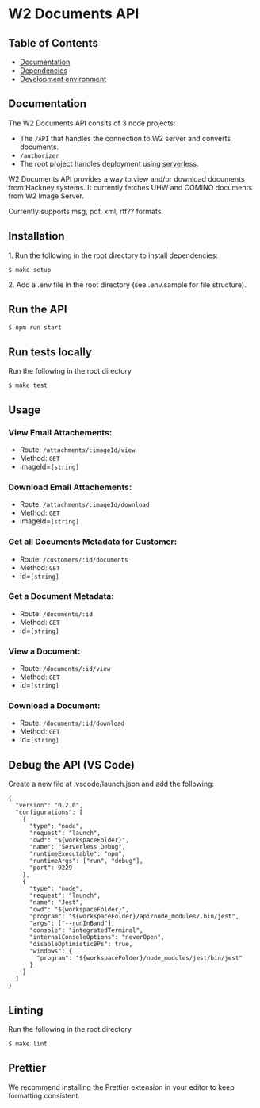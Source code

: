 # W2 Documents API

## Table of Contents

- [Documentation](#documentation)
- [Dependencies](#dependencies)
- [Development environment](#development-environment)

## Documentation

The W2 Documents API consits of 3 node projects:

- The `/API` that handles the connection to W2 server and converts documents.
- `/authorizer`
- The root project handles deployment using [serverless](https://serverless.com/).

W2 Documents API provides a way to view and/or download documents from Hackney systems.
It currently fetches UHW and COMINO documents from W2 Image Server.

Currently supports msg, pdf, xml, rtf?? formats.

## Installation

1\. Run the following in the root directory to install dependencies:

```
$ make setup
```

2\. Add a .env file in the root directory (see .env.sample for file structure).

## Run the API

```
$ npm run start
```

## Run tests locally

Run the following in the root directory

```
$ make test
```

## Usage

### View Email Attachements:

- Route: `/attachments/:imageId/view`
- Method: `GET`
- imageId=`[string]`

### Download Email Attachements:

- Route: `/attachments/:imageId/download`
- Method: `GET`
- imageId=`[string]`

### Get all Documents Metadata for Customer:

- Route: `/customers/:id/documents`
- Method: `GET`
- id=`[string]`

### Get a Document Metadata:

- Route: `/documents/:id`
- Method: `GET`
- id=`[string]`

### View a Document:

- Route: `/documents/:id/view`
- Method: `GET`
- id=`[string]`

### Download a Document:

- Route: `/documents/:id/download`
- Method: `GET`
- id=`[string]`

## Debug the API (VS Code)

Create a new file at .vscode/launch.json and add the following:

```
{
  "version": "0.2.0",
  "configurations": [
    {
      "type": "node",
      "request": "launch",
      "cwd": "${workspaceFolder}",
      "name": "Serverless Debug",
      "runtimeExecutable": "npm",
      "runtimeArgs": ["run", "debug"],
      "port": 9229
    },
    {
      "type": "node",
      "request": "launch",
      "name": "Jest",
      "cwd": "${workspaceFolder}",
      "program": "${workspaceFolder}/api/node_modules/.bin/jest",
      "args": ["--runInBand"],
      "console": "integratedTerminal",
      "internalConsoleOptions": "neverOpen",
      "disableOptimisticBPs": true,
      "windows": {
        "program": "${workspaceFolder}/node_modules/jest/bin/jest"
      }
    }
  ]
}
```

## Linting

Run the following in the root directory

```
$ make lint
```

## Prettier

We recommend installing the Prettier extension in your editor to keep formatting consistent.
